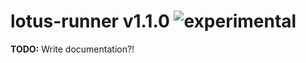 
# lotus-runner v1.1.0 ![experimental](https://img.shields.io/badge/stability-experimental-EC5315.svg?style=flat)

**TODO:** Write documentation?!
